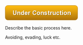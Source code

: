 ![Under Construction](images/state/uc.png)

Describe the basic process here.



Avoiding, evading, luck etc.